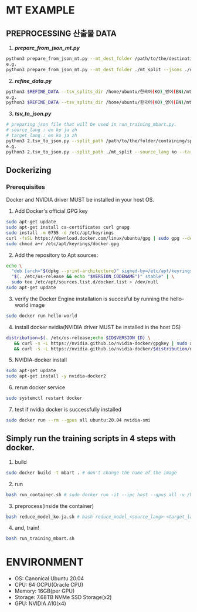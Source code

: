 # MT EXAMPLE

## PREPROCESSING 산출물 DATA

1. **_prepare_from_json_mt.py_**

```bash
python3 prepare_from_json_mt.py --mt_dest_folder /path/to/the/destination/folder --jsons /path/to/the/folder/containing/jsons --ratio 1
e.g.
python3 prepare_from_json_mt.py --mt_dest_folder ./mt_split --jsons ./output/한국어(KO)_영어(EN) --ratio 1

```

2. **_refine_data.py_**

```bash
python3 $REFINE_DATA --tsv_splits_dir /home/ubuntu/한국어(KO)_영어(EN)/mt_split --langs $SOURCE_LANG_$TARGET_LANG
e.g.
python3 $REFINE_DATA --tsv_splits_dir /home/ubuntu/한국어(KO)_영어(EN)/mt_split --langs ko_en
```

3. **_tsv_to_json.py_**

```bash
# preparing json file that will be used in run_training_mbart.py.
# source_lang : en ko ja zh
# target_lang : en ko ja zh
python3 2.tsv_to_json.py --split_path /path/to/the/folder/containing/splits.tsv --source_lang source_lang --target_lang target_lang
e.g.
python3 2.tsv_to_json.py --split_path ./mt_split --source_lang ko --target_lang en
```

## Dockerizing

### Prerequisites

Docker and NVIDIA driver MUST be installed in your host OS.

1. Add Docker's official GPG key

```bash
sudo apt-get update
sudo apt-get install ca-certificates curl gnupg
sudo install -m 0755 -d /etc/apt/keyrings
curl -fsSL https://download.docker.com/linux/ubuntu/gpg | sudo gpg --dearmor -o /etc/apt/keyrings/docker.gpg
sudo chmod a+r /etc/apt/keyrings/docker.gpg
```

2. Add the repository to Apt sources:

```bash
echo \
  "deb [arch="$(dpkg --print-architecture)" signed-by=/etc/apt/keyrings/docker.gpg] https://download.docker.com/linux/ubuntu \
  "$(. /etc/os-release && echo "$VERSION_CODENAME")" stable" | \
  sudo tee /etc/apt/sources.list.d/docker.list > /dev/null
sudo apt-get update
```

3. verify the Docker Engine installation is succesful by running the hello-world image

```bash
sudo docker run hello-world
```

4. install docker nvidia(NVIDIA driver MUST be installed in the host OS)

```bash
distribution=$(. /etc/os-release;echo $ID$VERSION_ID) \
   && curl -s -L https://nvidia.github.io/nvidia-docker/gpgkey | sudo apt-key add - \
   && curl -s -L https://nvidia.github.io/nvidia-docker/$distribution/nvidia-docker.list | sudo tee /etc/apt/sources.list.d/nvidia-docker.list
```

5. NVIDIA-docker install

```bash
sudo apt-get update
sudo apt-get install -y nvidia-docker2
```

6. rerun docker service

```bash
sudo systemctl restart docker
```

7. test if nvidia docker is successfully installed

```bash
sudo docker run --rm --gpus all ubuntu:20.04 nvidia-smi
```

## Simply run the training scripts in 4 steps with docker.

1. build

```bash
sudo docker build -t mbart . # don't change the name of the image
```

2. run

```bash
bash run_container.sh # sudo docker run -it --ipc host --gpus all -v /home/ubuntu/data:/home/data -v /home/ubuntu/MT_mBART/scripts:/home/scripts mbart bash
```

3. preprocess(inside the container)

```bash
bash reduce_model_ko-ja.sh # bash reduce_model_<source_lang>-<target_lang>.sh
```

4. and, train!

```bash
bash run_training_mbart.sh
```

# ENVIRONMENT

- OS: Canonical Ubuntu 20.04
- CPU: 64 OCPU(Oracle CPU)
- Memory: 16GB(per GPU)
- Storage: 7.68TB NVMe SSD Storage(x2)
- GPU: NVIDIA A10(x4)

